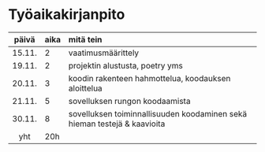 # Työaikakirjanpito

| päivä | aika | mitä tein  |
| :----:|:-----| :-----|
| 15.11. | 2   | vaatimusmäärittely |
| 19.11. | 2   | projektin alustusta, poetry yms |
| 20.11. | 3   | koodin rakenteen hahmottelua, koodauksen aloittelua  |
| 21.11. | 5   | sovelluksen rungon koodaamista |
| 30.11. | 8   | sovelluksen toiminnallisuuden koodaminen sekä hieman testejä & kaavioita |
| yht   | 20h  | 
